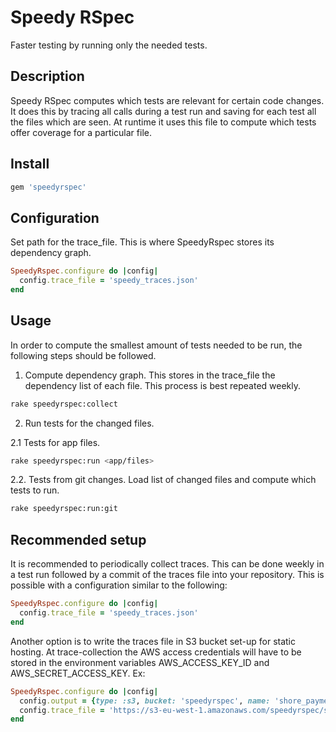 # Speedy RSpec

Faster testing by running only the needed tests.

## Description

Speedy RSpec computes which tests are relevant for certain code changes. It
does this by tracing all calls during a test run and saving for each test all
the files which are seen. At runtime it uses this file to compute which tests
offer coverage for a particular file.

## Install

```ruby
gem 'speedyrspec'
```

## Configuration

Set path for the trace_file. This is where SpeedyRspec stores its dependency
graph.

```ruby
SpeedyRspec.configure do |config|
  config.trace_file = 'speedy_traces.json'
end
```

## Usage

In order to compute the smallest amount of tests needed to be run, the
following steps should be followed.

1. Compute dependency graph. This stores in the trace_file the dependency list
   of each file. This process is best repeated weekly.

  ```bash
  rake speedyrspec:collect
  ```

2. Run tests for the changed files.

  2.1 Tests for app files.

  ```bash
  rake speedyrspec:run <app/files>
  ```

  2.2. Tests from git changes. Load list of changed files and compute which
  tests to run.

  ```bash
  rake speedyrspec:run:git
  ```

## Recommended setup

It is recommended to periodically collect traces. This can be done weekly in a
test run followed by a commit of the traces file into your repository. This is
possible with a configuration similar to the following:

```ruby
SpeedyRspec.configure do |config|
  config.trace_file = 'speedy_traces.json'
end
```

Another option is to write the traces file in S3 bucket set-up for static
hosting. At trace-collection the AWS access credentials will have to be stored
in the environment variables AWS_ACCESS_KEY_ID and AWS_SECRET_ACCESS_KEY. Ex:

```ruby
SpeedyRspec.configure do |config|
  config.output = {type: :s3, bucket: 'speedyrspec', name: 'shore_payment_service_traces.json'}
  config.trace_file = 'https://s3-eu-west-1.amazonaws.com/speedyrspec/shore_payment_service_traces.json'
end
```
